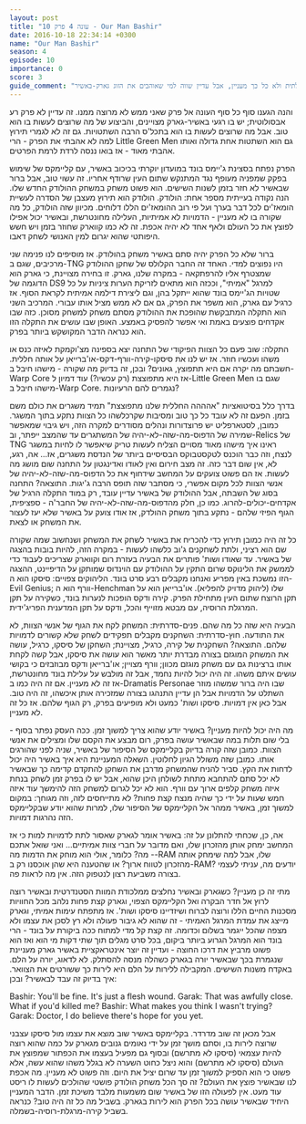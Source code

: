 ```yaml
---
layout: post
title: "עונה 4 פרק 10 - Our Man Bashir"
date: 2016-10-18 22:34:14 +0300
name: "Our Man Bashir"
season: 4
episode: 10
importance: 0
score: 3
guide_comment: "חסר חשיבות עלילתית ולא כל כך מעניין, אבל עדיין שווה למי שאוהבים את הזוג גארק-באשיר"
---
```

והנה הגענו סוף כל סוף העונה אל פרק שאני ממש לא מרוצה ממנו. זה עדיין לא פרק רע אבסולוטית; יש בו רגעי באשיר-גארק מצויינים, והביצוע של מה שרוצים לעשות בו הוא טוב. אבל מה שרוצים לעשות בו הוא בתכל'ס הרבה השתטויות. גם זה לא לגמרי תירוץ למה לא אהבתי את הפרק - הרי Little Green Men גם הוא השתטות אחת גדולה ואותו אהבתי מאוד - אז בואו ננסה לרדת לרמת הפרטים. 

הפרק נפתח בסצינת ג'יימס בונד במועדון יוקרתי בכיכוב באשיר, עם קליימקס של שימוש בפקק שמפניה מעופף נגד המתנקש שתום העין שרודף אחריו. זה עשוי טוב, אבל ברור שבאשיר לא חזר בזמן לשנות השישים. הוא פשוט משחק במשחק ההולודק החדש שלו. הנה נקודה בעייתית מספר אחת: הולודק. הולודק הוא תירוץ מעצבן של הסדרה לעשיית הומאז'ים לכל דבר בערך ועל פי רוב ההומאז'ים הללו דלוחים. מכיוון שזה הולודק, כל מה שקורה בו לא מעניין - הדמויות לא אמיתיות, העלילה מחונטרשת, ובאשיר יכול אפילו לפוצץ את כל העולם ולאף אחד לא יהיה אכפת. זה לא כמו קווארק שחוזר בזמן ויש חשש היפותטי שהוא יגרום למין האנושי לשחק דאבו.

ברור שלא כל הפרק יהיה סתם באשיר משחק בהולודק. אז מוסיפים לנו פנימה שני מרכיבים, שגם ב-TNG היו נפוצים למדי. האחד זה החבר הקלולס של שחקן ההולודק שמצטרף אליו להרפתקאה - במקרה שלנו, גארק. זו בחירה מצויינת, כי גארק הוא הדוגמה של DS9 למרגל "אמיתי", וככזה הוא מתאים לזריקת הערות ציניות על כל שטויות הג'יימס בונד שהוא ייתקל בהן, וגם ליצירת דילמה אמיתית לקראת הסוף. אז כרגיל עם גארק, הוא משפר את הפרק, גם אם לא ממש מציל אותו עבורי. המרכיב השני הוא התקלה המתבקשת שהופכת את ההולודק מסתם משחק למשחק מסוכן. כזה שבו אקדחים פוצעים באמת ואי אפשר להפסיק באמצע. האופן שבו עושים את התקלה הזו הוא כנראה הדבר המקושקש ביותר בפרק.

התקלה: שוב פעם כל הצוות הפיקודי של התחנה יצא בספינה מצ'וקמקת לאיזה כנס או משהו ועכשיו חוזר. אז יש לנו את סיסקו-קירה-וורף-דקס-או'ברייאן על אותה חללית. חשבתם מה יקרה אם היא תתפוצץ, גאונים? ובכן, זה בדיוק מה שקורה - מישהו חיבל ב-Warp Core אז היא מתפוצצת (רק עכשיו?) עוד דמיון ל-Little Green Men שגם בו מישהו חיבל ב-Warp Core. נגמרים להם הרעיונות?

בדרך כלל בסיטואציות "אהההה החללית שלנו מתפוצצת" תמיד משגרים את כולם משם בזמן. הפעם זה לא עובד כל כך טוב ומסיבות שקרכלשהו כל הצוות נתקע בתוך המשגר. כמובן, לסטארפליט יש פרוצדורות ונהלים מסודרים למקרה הזה, ויש גיבוי שמאפשר שמירה של הדפוס-מה-שזה-לא-יהיה של המשתגרים עד שהמצב ייפתר, וב-Relics של TNG ראינו איך מישהו מאוד מסויים הצליח לעשות טריק שיאפשר לו לחיות במשגר לנצח, וזה כבר הוכנס לטקסטבוקס הבסיסיים ביותר של הנדסת משגרים, אז... אה, רגע, לא, אין שום דבר כזה. זה מצב חירום ואין לאודו ואדינגטון על התחנה שום מושג מה לעשות. אז הם פשוט צועקים על המחשב שידחוף את כל הדפוס-מה-שזה-לא-יהיה של אנשי הצוות לכל מקום אפשרי, כי מסתבר שזה תופס הרבה ג'יגות. התוצאה? התחנה בסוג של השבתה, אבל ההולודק של באשיר עדיין עובד, רק במוד התקלה הרגיל של אקדחים-יכולים-להרוג. כמו כן, חלק מהדפוס-מה-שזה-לא-יהיה של החבר'ה - ספציפית, הגוף הפיזי שלהם - נתקע בתוך משחק ההולדק, אז אודו צועק על באשיר שלא יעז לעצור את המשחק או לצאת.

כל זה היה כמובן תירוץ כדי להכריח את באשיר לשחק את המשחק ושנחשוב שמה שקורה שם הוא רציני, ולתת לשחקנים ג'וב כלשהו לעשות - במקרה הזה, להיות בובות בהצגה של באשיר. עד שאודו ושות' פותרים את הבעיה בעזרת רום וקווארק שצריכים לעבוד כדי לממשק את הלינוקס שרום התקין על ההולודק עם הוינדוס שמותקן על הדיפיינט, ההצגה הזו נמשכת באין מפריע ואנחנו מקבלים רבע סרט בונד. הליהוקים צפויים: סיסקו הוא ה-Evil Genius; וורף הוא ה-Henchman שלו (ליהוק מדויק להפליא). או'ברייאן הוא על תקן הרוצח שתום העין מתחילת הפרק. קירה ודקס הופכות לנערות בונד, כשקירה על תקן המרגלת הרוסיה, עם מבטא מזוייף והכל, ודקס על תקן המדענית הפריג'ידית.

הבעיה היא שזה כל מה שהם. פנים-סדרתית: המשחק לקח את הגוף של אנשי הצוות, לא את התודעה. חוץ-סדרתית: השחקנים מקבלים תפקידים לשחק שלא קשורים לדמויות שלהם. התוצאה? השחקנית של קירה, כרגיל, מצויינת; השחקן של סיסקו, כרגיל, עושה את המשחק המוגזם בצורה מבדרת יותר מאשר הוא עושה את סיסקו, אבל קשה לקחת אותו ברצינות גם עם משחק מוגזם מכוון; וורף מצויין; או'ברייאן ודקס מבוזבזים כי בקושי עושים איתם משהו. זה היה יכול להיות נחמד, אבל זה מולבש על עלילת בונד מחונטרשת, אז זה לא מעניין. אם זה היה כמו ב-Dramatis Personae שבו היה ברור שמשהו מוזר השתלט על הדמויות אבל הן עדיין התנהגו בצורה שמזכירה אותן איכשהו, זה היה טוב. אבל כאן אין דמויות. סיסקו ושות' כמעט ולא מופיעים בפרק, רק הגוף שלהם. אז כל זה לא מעניין.

מה היה יכול להיות מעניין? באשיר יודע שהוא צריך למשוך זמן. ככה העסק נפתר בסוף - בלי שום תלות במה שבאשיר עושה בפרק, רום מבצע את הקסם שלו ומצילים את אנשי הצוות. כמובן שזה קורה בדיוק בקליימקס של הסיפור של באשיר, שניה לפני שהורגים אותו. כמובן שזה משולל הגיון לחלוטין. השאלה המעניינת היא איך באשיר היה יכול לדחות את הקץ. סביר להניח שהמשחק מדרבן את השחקן להתקדם קדימה כך שבאשיר לא יכל סתם להתחבא מתחת לשולחן היכן שהוא, אבל יש לו בפרק זמן לשחק בנחת איזה משחק קלפים ארוך עם וורף. הוא לא יכל לגרום למשחק הזה להימשך עוד איזה חמש שעות על ידי כך שהיה מנצח קצת פחות? לא מתייחסים לזה, וזה מגוחך: במקום למשוך זמן, באשיר ממהר אל הקליימקס של הסיפור שלו, למרות שהוא יודע שבקליימקס הזה נהרגות דמויות.

אה, כן, שכחתי להתלונן על זה: באשיר אומר לגארק שאסור לתת לדמויות למות כי אז המחשב ימחק אותן מהזכרון שלו, ואם מדובר על חברי צוות אמיתיים... ואני שואל אתכם - מה? כלומר, אולי הוא מוחק את הדמות מה-RAM שלו, אבל למה שימחק אותה מהזכרון לטווח ארוך? או שהטענה היא שהן אוכסנו רק ב-RAM? יודעים מה, עניתי לעצמי בצורה משביעת רצון לנטפוק הזה. אין מה לראות פה.

מתי זה כן מעניין? כשגארק ובאשיר נחלצים ממלכודת המוות הסטנדרטית ובאשיר רוצה לרוץ אל חדר הבקרה ואל הקליימקס הצפוי, וגארק קצת פחות נלהב מכל החוויות מסכנות החיים הללו ורוצה לברוח ושיזדיינו סיסקו ושות'. אז מתפתח עימות אמיתי, וגארק מייצג את עמדת המרגל האמיתי - זה שהוא לא גיבור פעולה ולא רץ לסכן את עצמו ולא מצפה שהכל ייגמר בשלום וכדומה. זה קצת קל מדי למתוח ככה ביקורת על בונד - הרי בונד הוא המרגל הגרוע ביותר ביקום, בכל סרט מגלים תוך שתי דקות מי הוא ואז הוא פשוט מרביץ את דרכו החוצה - ועדיין זה יוצר אינטראקציית באשיר גארק מעניינת שנגמרת בכך שבאשיר יורה בגארק כשהלה מנסה להסתלק. לא לדאוג, יורה על הלם. באקדח משנות השישים. המקבילה ללירות על הלם היא לירות כך ששורטים את הצוואר. איך בדיוק זה עבד לבאשיר? ובכן:

Bashir: You'll be fine. It's just a flesh wound.
Garak: That was awfully close. What if you'd killed me?
Bashir: What makes you think I wasn't trying?
Garak: Doctor, I do believe there's hope for you yet.

אבל מכאן זה שוב מדרדר. בקליימקס באשיר שוב מוצא את עצמו מול סיסקו עצבני שרוצה לירות בו, וסתם מושך זמן על ידי נאומים גנובים מגארק על כמה שהוא רוצה להיות עצמאי (סיסקו לא מתרשם) ובסוף גם מפעיל בעצמו את הכפתור שמפוצץ את העולם (סיסקו לא מתרשם) והוא ניצל כחוט השערה לא בגלל משהו שהוא עשה, אלא פשוט כי הוא הספיק למשוך זמן עד שרום יציל את היום. וזה פשוט לא מעניין. מה אכפת לנו שבאשיר פוצץ את העולם? זה סך הכל משחק הולודק פושטי שהולכים לעשות לו ריסט עוד מעט. אין לפעולה הזו של באשיר שום משמעות מלבד משיכת זמן. הדבר המעניין היחיד שבאשיר עושה בכל הפרק הוא לירות בגארק. בשביל מה כל זה היה טוב? כנראה בשביל קירה-מרגלת-רוסיה-בשמלה.
